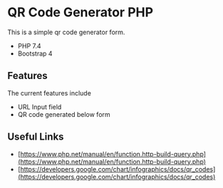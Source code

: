
# QR Code Generator PHP

This is a simple qr code generator form.

- PHP 7.4
- Bootstrap 4

## Features

The current features include

-  URL Input field
-  QR code generated below form


## Useful Links

-   [https://www.php.net/manual/en/function.http-build-query.php](https://www.php.net/manual/en/function.http-build-query.php)
-   [https://developers.google.com/chart/infographics/docs/qr_codes](https://developers.google.com/chart/infographics/docs/qr_codes)
